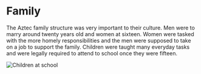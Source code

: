 # Family

The Aztec family structure was very important to their culture. Men were to marry around twenty years old and women at sixteen. Women were tasked with the more homely responsibilities and the men were supposed to take on a job to support the family. Children were taught many everyday tasks and were legally required to attend to school once they were fifteen.

![Children at school](https://www.historycrunch.com/uploads/4/1/1/6/41169839/aztec-schools-cal_orig.png)
